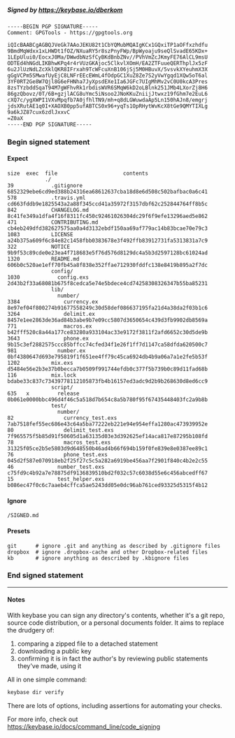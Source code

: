 ##### Signed by https://keybase.io/dberkom
```
-----BEGIN PGP SIGNATURE-----
Comment: GPGTools - https://gpgtools.org

iQIcBAABCgAGBQJVeGk7AAoJEKU82t1CbYQMubMQAIgKCx1GQxiTP1aOFfxzhdfu
9BmdMqWdxx1xLHWDt1fOZ/NXuaRY5r8szPnyFWp/BpWyoaju9seQlSvadE65KDx+
1LEpUlui0/EocxJ0Ma/DWwdbNzSfCyBKdBnbZNv//PVhVmZcJKmyFE76AlCL9msU
ODTEd4hNGdLIKBhwKPq4r4rVUzGKAjoc5ClkvlXOmH/EA2ZTFuueQERThplJx5zF
6u2JlUzNdLZcXklQKR8IFrxah9TcWFcuXnB106jSj5M0HBuvX/5vsvkXYeuhmX3X
gGgVCPm5SMwafUyEjC8LNFrEEcEWmL4fOdpGC1XuZ8Ze7S2yVwYgqd1XQw5oT6al
3YF0RT2Ge8W7Qjl8G6eFHNha7JyXpsdEXe1Ia6JGFc7UIgMhMv2vC0U0kcA3Pres
8zsTYzbddSqaT94M7gWFhvRk1rbdisWVR6SMqW6kD2oLBlnk251JMb4LXorZj8H6
86gzQbovz/0T/6B+gzjlACG8uYmc5iNsoo2JNoKKuZniijJtwxz19fGhm7e2EuL6
cXQ7c/ygXWPI1VXvMpqfb7A0jfhlTN9/mh+q8dLGWuwdaAp5Ln150hAJn8/emgrj
jdsXRutAE1q0I+XAOXB0pp5ufABTCS0x96+yqTs1OpRHytWvKcX8tGe9QMYTIXLg
9a6kJZ87cux6zdlJxxvC
=Z0aX
-----END PGP SIGNATURE-----

```

<!-- END SIGNATURES -->

### Begin signed statement 

#### Expect

```
size  exec  file                     contents                                                        
            ./                                                                                       
39            .gitignore             6852329ebe6cd9ed388b24316ea68612637cba18d8e6d508c502bafbac0a6c41
578           .travis.yml            cd663fddb9e1825543a2a88f345ccd41a35972f3157dbf62c252844764ff8b5c
842           CHANGELOG.md           8c41fe349a1dfa4f16f8311fc450c92461026304dc29f6f9efe13296aed5e862
471           CONTRIBUTING.md        cb4eb249dfd382627575aa0a4d3132ebdf150aa69af779ac14b83bcae70e79c3
1083          LICENSE                a24b375a609f6c84e82c1458fbb0383678e3f492ffb83912731fa5313831a7c9
322           NOTICE                 9b9f53c89cde0e23ea4f718683e5f76d576d8129dc4a5b3d2597128bc61024ad
1320          README.md              606b0c520ae1eff70fb45a8f838e352ffae712930fddfc138e8419b895a2f7dc
              config/                                                                                
1030            config.exs           2d43b2f33a68081b675f8cedca5e74e5bdece4cd74258308326347b55ba85231
              lib/                                                                                   
                number/                                                                              
3384              currency.ex        8e97ef04f800274b91677558249c30d58def086637195fa21d4a38da2f03b1c6
3264              delimit.ex         8457e1ee2863de36ad84b3abe9b7e09cc5807d3650654c439d3fb9902db8569a
771               macros.ex          b42fff520c8a44a177ce83280a933104ac33e9172f3811f2afd6652c30d5de9b
3643              phone.ex           9b15c3ef2882575ccc85bffcc74cfed34f1e26f1ff7d1147ca58dfda620500c7
981             number.ex            0bf4380647d693e795819f1f651ee4ff79c45ca6924db4b9a06a7a1e2fe5b53f
1202          mix.exs                d5484e56e2b3e37b0becca7b0509f991744efdb0c377f5b739b0c89d11fad68b
116           mix.lock               bdabe33c837c73439778112105873fb4b16157ed3adc9d2b9b268630d8ed6cc9
              script/                                                                                
635   x         release              0b061e0000bbc496d4f46c5a518d7b654c8a5b780f95f67435448403fc2a9b8b
              test/                                                                                  
                number/                                                                              
82                currency_test.exs  7ab7518fef55ec686e43c64a5ba77222eb221e94e954effa1280ac473939952e
80                delimit_test.exs   7f965575f5b85d91f50605d1a63135d03e3d392625ef14aca817e87295b108fd
78                macros_test.exs    31325f05ce2b5e5803d9d648550b46ad4b66f694b159f0fe839e8e0387ee89c1
76                phone_test.exs     045d2f587e070918eb2f25f27c5c5a282a6919be456aa7f2901f840c4b2e2c55
46              number_test.exs      c75fd9c4b92a7e78875df9136839510bd2f032c57c6038d55e6c456abcedff67
15              test_helper.exs      b086ec47f0c6c7aaeb4cffca5ae5243dd05e0dc96ab761ced93325d5315f4b12
```

#### Ignore

```
/SIGNED.md
```

#### Presets

```
git      # ignore .git and anything as described by .gitignore files
dropbox  # ignore .dropbox-cache and other Dropbox-related files    
kb       # ignore anything as described by .kbignore files          
```

<!-- summarize version = 0.0.9 -->

### End signed statement

<hr>

#### Notes

With keybase you can sign any directory's contents, whether it's a git repo,
source code distribution, or a personal documents folder. It aims to replace the drudgery of:

  1. comparing a zipped file to a detached statement
  2. downloading a public key
  3. confirming it is in fact the author's by reviewing public statements they've made, using it

All in one simple command:

```bash
keybase dir verify
```

There are lots of options, including assertions for automating your checks.

For more info, check out https://keybase.io/docs/command_line/code_signing